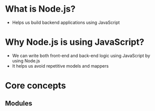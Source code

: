 # What is Node.js?
- Helps us build backend applications using JavaScript

# Why Node.js is using JavaScript?
- We can write both front-end and back-end logic using JavaScript by using Node.js
- It helps us avoid repetitive models and mappers

# Core concepts

## Modules

